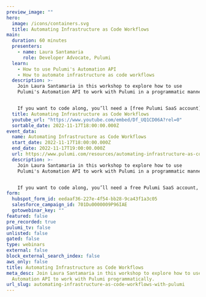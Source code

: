```yaml
---
preview_image: ""
hero:
  image: /icons/containers.svg
  title: Automating Infrastructure as Code Workflows
main:
  duration: 60 minutes
  presenters:
    - name: Laura Santamaria
      role: Developer Advocate, Pulumi
  learn:
    - How to use Pulumi's Automation API
    - How to automate infrastructure as code workflows
  description: >-
    Join Laura Santamaria in this workshop to explore how to use
    Pulumi's Automation API to work with Pulumi in a programmatic manner.


    If you want to code along, you’ll need a [free Pulumi SaaS account](https://app.pulumi.com/signup/), [the Pulumi CLI](/docs/install/), and an AWS account (free tier).
  title: Automating Infrastructure as Code Workflows
  youtube_url: "https://www.youtube.com/embed/Df_UQ1CD06A?rel=0"
  sortable_date: 2022-11-17T18:00:00.000Z
event_data:
  name: Automating Infrastructure as Code Workflows
  start_date: 2022-11-17T18:00:00.000Z
  end_date: 2022-11-17T19:00:00.000Z
  url: https://www.pulumi.com/resources/automating-infrastructure-as-code-workflows-with-pulumi
  description: >-
    Join Laura Santamaria in this workshop to explore how to use
    Pulumi's Automation API to work with Pulumi in a programmatic manner.


    If you want to code along, you’ll need a free Pulumi SaaS account, the Pulumi CLI, and an AWS account (free tier).
form:
  hubspot_form_id: eedaaf36-227e-4f54-bb28-9ca43f1a3c05
  salesforce_campaign_id: 701Du0000009P96IAE
  gotowebinar_key: ""
featured: false
pre_recorded: true
pulumi_tv: false
unlisted: false
gated: false
type: webinars
external: false
block_external_search_index: false
aws_only: false
title: Automating Infrastructure as Code Workflows
meta_desc: Join Laura Santamaria in this workshop to explore how to use Pulumi's
  Automation API to work with Pulumi programmatically.
url_slug: automating-infrastructure-as-code-workflows-with-pulumi
---
```

